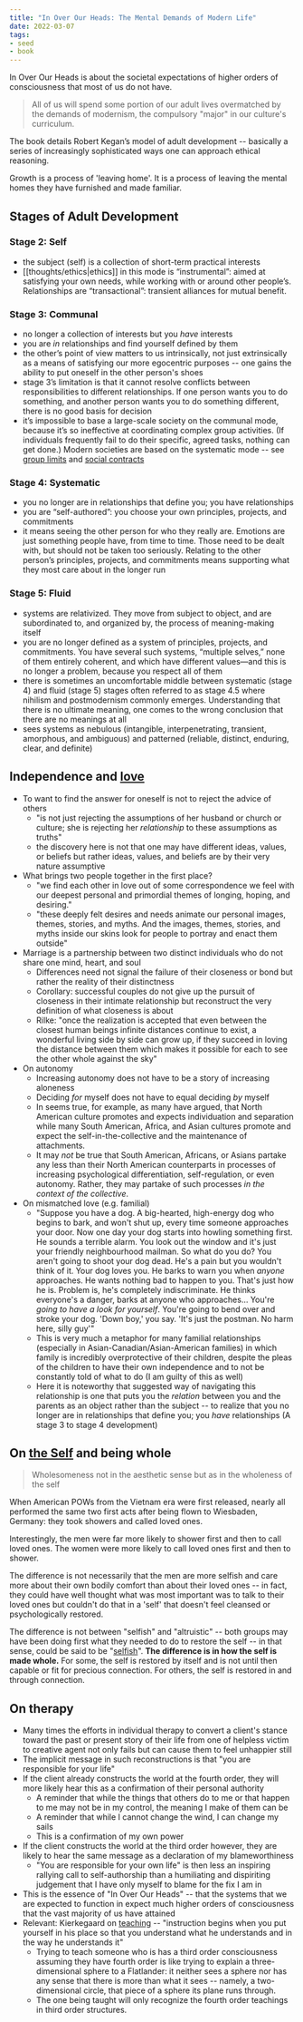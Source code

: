 ```yaml
---
title: "In Over Our Heads: The Mental Demands of Modern Life"
date: 2022-03-07
tags:
- seed
- book
---
```


In Over Our Heads is about the societal expectations of higher orders of consciousness that most of us do not have. 

> All of us will spend some portion of our adult lives overmatched by the demands of modernism, the compulsory "major" in our culture's curriculum.

The book details Robert Kegan’s model of adult development -- basically a series of increasingly sophisticated ways one can approach ethical reasoning.

Growth is a process of 'leaving home'. It is a process of leaving the mental homes they have furnished and made familiar.

## Stages of Adult Development
### Stage 2: Self
- the subject (self) is a collection of short-term practical interests
- [[thoughts/ethics|ethics]] in this mode is “instrumental”: aimed at satisfying your own needs, while working with or around other people’s. Relationships are “transactional”: transient alliances for mutual benefit.

### Stage 3: Communal
- no longer a collection of interests but you *have* interests
- you are *in* relationships and find yourself defined by them
- the other’s point of view matters to us intrinsically, not just extrinsically as a means of satisfying our more egocentric purposes -- one gains the ability to put oneself in the other person's shoes
- stage 3’s limitation is that it cannot resolve conflicts between responsibilities to different relationships. If one person wants you to do something, and another person wants you to do something different, there is no good basis for decision
- it’s impossible to base a large-scale society on the communal mode, because it’s so ineffective at coordinating complex group activities. (If individuals frequently fail to do their specific, agreed tasks, nothing can get done.) Modern societies are based on the systematic mode -- see [group limits](thoughts/group%20limits.md) and [social contracts](thoughts/social%20contracts.md)

### Stage 4: Systematic
- you no longer are in relationships that define you; you have relationships
- you are “self-authored”: you choose your own principles, projects, and commitments
- it means seeing the other person for who they really are. Emotions are just something people have, from time to time. Those need to be dealt with, but should not be taken too seriously. Relating to the other person’s principles, projects, and commitments means supporting what they most care about in the longer run

### Stage 5: Fluid
- systems are relativized. They move from subject to object, and are subordinated to, and organized by, the process of meaning-making itself
- you are no longer defined as a system of principles, projects, and commitments. You have several such systems, “multiple selves,” none of them entirely coherent, and which have different values—and this is no longer a problem, because you respect all of them
- there is sometimes an uncomfortable middle between systematic (stage 4) and fluid (stage 5) stages often referred to as stage 4.5 where nihilism and postmodernism commonly emerges. Understanding that there is no ultimate meaning, one comes to the wrong conclusion that there are no meanings at all
- sees systems as nebulous (intangible, interpenetrating, transient, amorphous, and ambiguous) and patterned (reliable, distinct, enduring, clear, and definite)

## Independence and [love](thoughts/friendship.md)
- To want to find the answer for oneself is not to reject the advice of others
	- "is not just rejecting the assumptions of her husband or church or culture; she is rejecting her *relationship* to these assumptions as truths"
	- the discovery here is not that one may have different ideas, values, or beliefs but rather ideas, values, and beliefs are by their very nature assumptive
- What brings two people together in the first place?
	- "we find each other in love out of some correspondence we feel with our deepest personal and primordial themes of longing, hoping, and desiring."
	- "these deeply felt desires and needs animate our personal images, themes, stories, and myths. And the images, themes, stories, and myths inside our skins look for people to portray and enact them outside"
- Marriage is a partnership between two distinct individuals who do not share one mind, heart, and soul
	- Differences need not signal the failure of their closeness or bond but rather the reality of their distinctness
	- Corollary: successful couples do not give up the pursuit of closeness in their intimate relationship but reconstruct the very definition of what closeness is about
	- Rilke: "once the realization is accepted that even between the closest human beings infinite distances continue to exist, a wonderful living side by side can grow up, if they succeed in loving the distance between them which makes it possible for each to see the other whole against the sky"
- On autonomy
	- Increasing autonomy does not have to be a story of increasing aloneness
	- Deciding *for* myself does not have to equal deciding *by* myself
	- In seems true, for example, as many have argued, that North American culture promotes and expects individuation and separation while many South American, Africa, and Asian cultures promote and expect the self-in-the-collective and the maintenance of attachments.
	- It may *not* be true that South American, Africans, or Asians partake any less than their North American counterparts in processes of increasing psychological differentiation, self-regulation, or even autonomy. Rather, they may partake of such processes *in the context of the collective*.
- On mismatched love (e.g. familial)
	- "Suppose you have a dog. A big-hearted, high-energy dog who begins to bark, and won't shut up, every time someone approaches your door. Now one day your dog starts into howling something first. He sounds a terrible alarm. You look out the window and it's just your friendly neighbourhood mailman. So what do you do? You aren't going to shoot your dog dead. He's a pain but you wouldn't think of it. Your dog loves you. He barks to warn you when *anyone* approaches. He wants nothing bad to happen to you. That's just how he is. Problem is, he's completely indiscriminate. He thinks everyone's a danger, barks at anyone who approaches... You're *going to have a look for yourself*. You're going to bend over and stroke your dog. 'Down boy,' you say. 'It's just the postman. No harm here, silly guy'"
	- This is very much a metaphor for many familial relationships (especially in Asian-Canadian/Asian-American families) in which family is incredibly overprotective of their children, despite the pleas of the children to have their own independence and to not be constantly told of what to do (I am guilty of this as well)
	- Here it is noteworthy that suggested way of navigating this relationship is one that puts you the *relation* between you and the parents as an object rather than the subject -- to realize that you no longer are in relationships that define you; you *have* relationships (A stage 3 to stage 4 development)

## On [the Self](thoughts/the%20Self.md) and being whole

> Wholesomeness not in the aesthetic sense but as in the wholeness of the self

When American POWs from the Vietnam era were first released, nearly all performed the same two first acts after being flown to Wiesbaden, Germany: they took showers and called loved ones.

Interestingly, the men were far more likely to shower first and then to call loved ones. The women were more likely to call loved ones first and then to shower.

The difference is not necessarily that the men are more selfish and care more about their own bodily comfort than about their loved ones -- in fact, they could have well thought what was most important was to talk to their loved ones but couldn't do that in a 'self' that doesn't feel cleansed or psychologically restored.

The difference is not between "selfish" and "altruistic" -- both groups may have been doing first what they needed to do to restore the self -- in that sense, could be said to be "[selfish](thoughts/selfish.md)". **The difference is in how the self is made whole.** For some, the self is restored by itself and is not until then capable or fit for precious connection. For others, the self is restored in and through connection.

## On therapy
- Many times the efforts in individual therapy to convert a client's stance toward the past or present story of their life from one of helpless victim to creative agent not only fails but can cause them to feel unhappier still
- The implicit message in such reconstructions is that "you are responsible for your life"
- If the client already constructs the world at the fourth order, they will more likely hear this as a confirmation of their personal authority
	- A reminder that while the things that others do to me or that happen to me may not be in my control, the meaning I make of them can be
	- A reminder that while I cannot change the wind, I can change my sails
	- This is a confirmation of my own power
- If the client constructs the world at the third order however, they are likely to hear the same message as a declaration of my blameworthiness
	- "You are responsible for your own life" is then less an inspiring rallying call to self-authorship than a humiliating and dispiriting judgement that I have only myself to blame for the fix I am in
- This is the essence of "In Over Our Heads" -- that the systems that we are expected to function in expect much higher orders of consciousness that the vast majority of us have attained
- Relevant: Kierkegaard on [teaching](thoughts/teaching.md) -- "instruction begins when you put yourself in his place so that you understand what he understands and in the way he understands it"
	- Trying to teach someone who is has a third order consciousness assuming they have fourth order is like trying to explain a three-dimensional sphere to a Flatlander: it neither sees a sphere nor has any sense that there is more than what it sees -- namely, a two-dimensional circle, that piece of a sphere its plane runs through.
	- The one being taught will only recognize the fourth order teachings in third order structures.